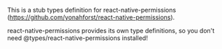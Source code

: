 This is a stub types definition for react-native-permissions (https://github.com/yonahforst/react-native-permissions).

react-native-permissions provides its own type definitions, so you don't need @types/react-native-permissions installed!